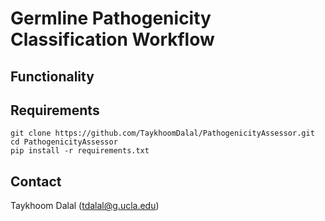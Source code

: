 # Germline Pathogenicity Classification Workflow

## Functionality


## Requirements

```
git clone https://github.com/TaykhoomDalal/PathogenicityAssessor.git
cd PathogenicityAssessor
pip install -r requirements.txt
```
## Contact
Taykhoom Dalal (tdalal@g.ucla.edu)